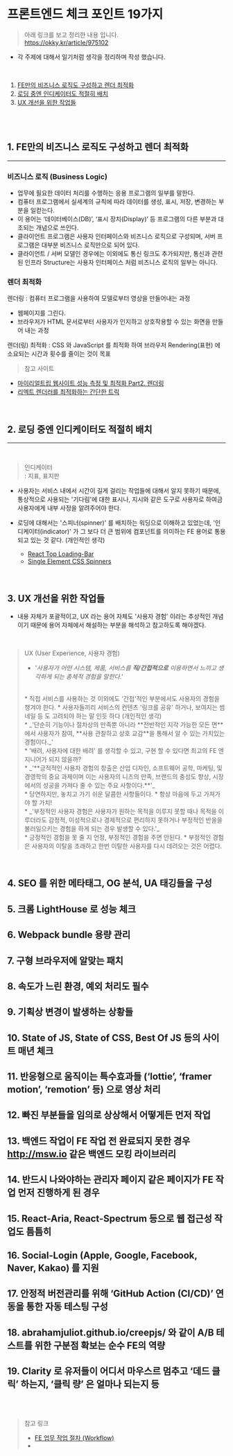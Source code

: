 # 프론트엔드 체크 포인트 19가지

> 아래 링크를 보고 정리한 내용 입니다.  
https://okky.kr/article/975102

* 각 주제에 대해서 일기처럼 생각을 정리하며 작성 했습니다.

</br>

<!-- Table Of Contents -->

1. [FE만의 비즈니스 로직도 구성하고 렌더 최적화](#1.-FE만의-비즈니스-로직도-구성하고-렌더-최적화)
2. [로딩 중엔 인디케이터도 적절히 배치](#2.-로딩-중엔-인디케이터도-적절히-배치)
3. [UX 개선을 위한 작업들](#3.-UX-개선을-위한-작업들)

<br/>
<br/>

## 1. FE만의 비즈니스 로직도 구성하고 렌더 최적화

---

### 비즈니스 로직 (Business Logic)

- 업무에 필요한 데이터 처리를 수행하는 응용 프로그램의 일부를 말한다.
- 컴퓨터 프로그램에서 실세계의 규칙에 따라 데이터를 생성, 표시, 저장, 변경하는 부분을 일컫는다.
- 이 용어는 ‘데이터베이스(DB)’, ‘표시 장치(Display)’ 등 프로그램의 다른 부분과 대조되는 개념으로 쓰인다.
- 클라이언트 프로그램은 사용자 인터페이스와 비즈니스 로직으로 구성되며, 서버 프로그램은 대부분 비즈니스 로직만으로 되어 있다.
- 클라이언트 / 서버 모델인 경우에는 이외에도 통신 링크도 추가되지만, 통신과 관련된 인프라 Structure는 사용자 인터페이스 처럼 비즈니스 로직의 일부는 아니다.

### 렌더 최적화

렌더링
: 컴퓨터 프로그램을 사용하여 모델로부터 영상을 만들어내는 과정

- 웹페이지를 그린다.
- 브라우저가 HTML 문서로부터 사용자가 인지하고 상호작용할 수 있는 화면을 만들어 내는 과정

렌더(링) 최적화
: CSS 와 JavaScript 를 최적화 하여 브라우저 Rendering(표현) 에 소요되는 시간과 횟수를 줄이는 것이 목표

> 참고 사이트

- [마이리얼트립 웹사이트 성능 측정 및 최적화 Part2. 렌더링](https://medium.com/myrealtrip-product/fe-website-perf-part2-e0c7462ef822)
- [리엑트 렌더러를 최적화하는 간단한 트릭](https://ui.toast.com/weekly-pick/ko_20190725)

<br/>

## 2. 로딩 중엔 인디케이터도 적절히 배치
---

</br>

> 인디케이터  
: 지표, 표지판

* 사용자는 서비스 내에서 시간이 길게 걸리는 작업들에 대해서 알지 못하기 때문에, 통상적으로 사용되는 '기다림'에 대한 표시나, 지시와 같은 도구로 사용자로 하여금 사용자에게 내부 사정을 알려주어야 한다.

* 로딩에 대해서는 '스피너(spinner)' 를 배치하는 워딩으로 이해하고 있었는데, '인디케이터(indicator)' 가 그 보다 더 큰 범위에 컴포넌트를 의미하는 FE 용어로 통용되고 있는 것 같다. (개인적인 생각)  
  * [React Top Loading-Bar](https://klendi.github.io/react-top-loading-bar/)
  * [Single Element CSS Spinners](https://projects.lukehaas.me/css-loaders/)

</br>

## 3. UX 개선을 위한 작업들

* 내용 자체가 포괄적이고, UX 라는 용어 자체도 '사용자 경험' 이라는 추상적인 개념이기 때문에 용어 자체에서 해설하는 부분을 해석하고 참고하도록 해야겠다.

</br>

> UX (User Experience, 사용자 경험)  
> * _'사용자가 어떤 시스템, 제품, 서비스를 **직/간접적으로** 이용하면서 느끼고 생각하게 되는 총체적 경험을 말한다.'_  
> </br>
>   * 직접 서비스를 사용하는 것 이외에도 '간접'적인 부분에서도 사용자의 경험을 챙겨야 한다.
>   * 사용자들끼리 서비스의 컨텐츠 '링크를 공유' 하거나, 보여지는 썸네일 등 도 고려되야 하는 말 인듯 하다 (개인적인 생각)  
> </br>
> * _'단순히 기능이나 절차상의 만족뿐 아니라 **전반적인 지각 가능한 모든 면**에서 사용자가 참여, **사용 관찰하고 상호 교감**을 통해서 알 수 있는 가치있는 경험이다._'  
> </br>
>   * '배려, 사용자에 대한 배려' 를 생각할 수 있고, 구현 할 수 있다면 최고의 FE 엔지니어가 되지 않을까?  
> </br>
> * _'**긍적적인 사용자 경험의 창출은 산업 디자인, 소프트웨어 공학, 마케팅, 및 경영학의 중요 과제이며 이는 사용자의 니즈의 만족, 브랜드의 충성도 향상, 시장에서의 성공을 가져다 줄 수 있는 주요 사항이다.**'_  
> </br>
>   * 당연하지만, 놓치고 가기 쉬운 달콤한 사항들이다.  
>   * 항상 마음에 두고 가져가야 할 가치!  
> </br>
> * _'부정적인 사용자 경험은 사용자가 원하는 목적을 이루지 못할 때나 목적을 이루더라도 감정적, 이성적으로나 경제적으로 편리하지 못하거나 부정적인 반을을 불러일으키는 경험을 하게 되는 경우 발생할 수 있다.'_  
> </br>
>   * 긍정적인 경험을 못 줄 지 언정, 부정적인 경험을 주면 안된다.
>   * 부정적인 경험은 사용자의 이탈을 초래하고 한번 이탈한 사용자를 다시 데려오는 것은 어렵다.



</br>

## 4. SEO 를 위한 메타태그, OG 분석, UA 태깅들을 구성

## 5. 크롬 LightHouse 로 성능 체크

## 6. Webpack bundle 용량 관리

## 7. 구형 브라우저에 알맞는 패치

## 8. 속도가 느린 환경, 예외 처리도 필수

## 9. 기획상 변경이 발생하는 상황들

## 10. State of JS, State of CSS, Best Of JS 등의 사이트 매년 체크

## 11. 반응형으로 움직이는 특수효과들 (‘lottie’, ‘framer motion’, ‘remotion’ 등) 으로 영상 처리

## 12. 빠진 부분들을 임의로 상상해서 어떻게든 먼저 작업

## 13. 백엔드 작업이 FE 작업 전 완료되지 못한 경우 http://msw.io 같은 백엔드 모킹 라이브러리

## 14. 반드시 나와야하는 관리자 페이지 같은 페이지가 FE 작업 먼저 진행하게 된 경우

## 15. React-Aria, React-Spectrum 등으로 웹 접근성 작업도 틈틈히

## 16. Social-Login (Apple, Google, Facebook, Naver, Kakao) 를 지원

## 17. 안정적 버전관리를 위해 ‘GitHub Action (CI/CD)’ 연동을 통한 자동 테스팅 구성

## 18. abrahamjuliot.github.io/creepjs/ 와 같이 A/B 테스트를 위한 구분점 확보는 순수 FE의 역량

## 19. Clarity 로 유저들이 어디서 마우스르 멈추고 ‘데드 클릭’ 하는지, ‘클릭 량’ 은 얼마나 되는지 등

</br>
</br>

> 참고 링크  
> * [FE 업무 작업 절차 (Workflow)](https://tara-tan.com/FE-Workflow-f2a956ea6a8d4bfbbd2b0451471545c5)  
> * 